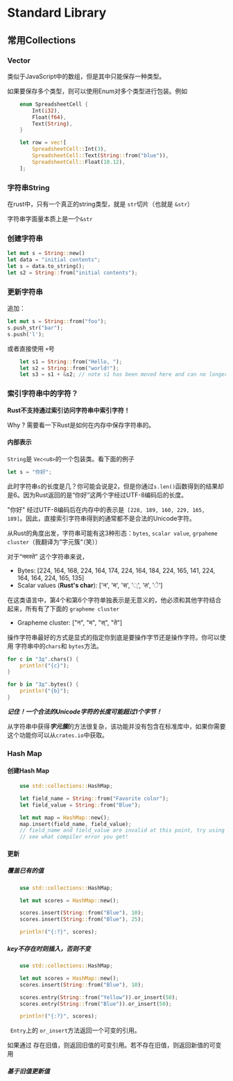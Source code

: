 # **Standard** Library

## 常用Collections

### Vector

类似于JavaScript中的数组，但是其中只能保存一种类型。

如果要保存多个类型，则可以使用Enum对多个类型进行包装。例如

```rust
    enum SpreadsheetCell {
        Int(i32),
        Float(f64),
        Text(String),
    }

    let row = vec![
        SpreadsheetCell::Int(3),
        SpreadsheetCell::Text(String::from("blue")),
        SpreadsheetCell::Float(10.12),
    ];

```



### 字符串String

在rust中，只有一个真正的string类型，就是 `str`切片（也就是 `&str`）

字符串字面量本质上是一个`&str`

### 创建字符串

```rust
let mut s = String::new()
let data = "initial contents";
let s = data.to_string();
let s2 = String::from("initial contents");

```

### 更新字符串

追加：

```rust
let mut s = String::from("foo");
s.push_str("bar");
s.push('l');
```

或者直接使用 `+`号

```rust
    let s1 = String::from("Hello, ");
    let s2 = String::from("world!");
    let s3 = s1 + &s2; // note s1 has been moved here and can no longer be used

```



### 索引字符串中的字符？

**Rust不支持通过索引访问字符串中索引字符！**

Why ? 需要看一下Rust是如何在内存中保存字符串的。

#### 内部表示

`String`是 `Vec<u8>`的一个包装类。看下面的例子

```rust
let s = "你好";
```

此时字符串`s`的长度是几？你可能会说是2，但是你通过`s.len()`函数得到的结果却是6。因为Rust返回的是“你好”这两个字经过UTF-8编码后的长度。

"你好" 经过UTF-8编码后在内存中的表示是` [228, 189, 160, 229, 165, 189]`。因此，直接索引字符串得到的通常都不是合法的Unicode字符。



从Rust的角度出发，字符串可能有这3种形态：`bytes`, `scalar value`, `grpaheme cluster`（我翻译为”字元簇“（笑））

对于“नमस्ते” 这个字符串来说，

- Bytes: [224, 164, 168, 224, 164, 174, 224, 164, 184, 224, 165, 141, 224, 164, 164, 224, 165, 135]
- Scalar values (**Rust's char**): ['न', 'म', 'स', '्', 'त', 'े']

在这类语言中，第4个和第6个字符单独表示是无意义的，他必须和其他字符结合起来，所有有了下面的 `grapheme cluster`

- Grapheme cluster: ["न", "म", "स्", "ते"]



操作字符串最好的方式是显式的指定你到底是要操作字节还是操作字符。你可以使用 字符串中的`chars`和 `bytes`方法。

```rust
for c in "Зд".chars() {
    println!("{c}");
}

```

```rust
for b in "Зд".bytes() {
    println!("{b}");
}

```

***记住！一个合法的Unicode字符的长度可能超过1个字节！***

从字符串中获得***字元簇***的方法很复杂，该功能并没有包含在标准库中，如果你需要这个功能你可以从`crates.io`中获取。



### Hash Map

#### 创建Hash Map

```rust
    use std::collections::HashMap;

    let field_name = String::from("Favorite color");
    let field_value = String::from("Blue");

    let mut map = HashMap::new();
    map.insert(field_name, field_value);
    // field_name and field_value are invalid at this point, try using them and
    // see what compiler error you get!

```

#### 更新

##### 覆盖已有的值

```rust
    use std::collections::HashMap;

    let mut scores = HashMap::new();

    scores.insert(String::from("Blue"), 10);
    scores.insert(String::from("Blue"), 25);

    println!("{:?}", scores);

```

##### key不存在时则插入，否则不变

```rust
    use std::collections::HashMap;

    let mut scores = HashMap::new();
    scores.insert(String::from("Blue"), 10);

    scores.entry(String::from("Yellow")).or_insert(50);
    scores.entry(String::from("Blue")).or_insert(50);

    println!("{:?}", scores);

```

` Entry`上的 `or_insert`方法返回一个可变的引用。

如果通过 存在旧值，则返回旧值的可变引用。若不存在旧值，则返回新值的可变用

##### 基于旧值更新值


